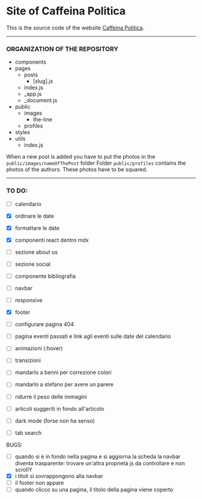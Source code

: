 # Site of Caffeina Politica

This is the source code of the website [Caffeina Politica](http://caffeinapolitica.netlify.app).

---

### ORGANIZATION OF THE REPOSITORY

* components
* pages
    * posts
        * [slug].js
    * index.js
    * _app.js
    * _document.js
* public
    * images
        * the-line
    * profiles
* styles
* utils
    * index.js

When a new post is added you have to put the photos in the `public/images/nameOfThePost` folder
Folder `public/profiles` contains the photos of the authors. These photos have to be squared.

---
### TO DO:

- [ ] calendario
- [x] ordinare le date
- [x] formattare le date
- [x] componenti react dentro mdx
- [ ] sezione about us
- [ ] sezione social
- [ ] componente bibliografia
- [ ] navbar
- [ ] responsive
- [x] footer
- [ ] configurare pagina 404

- [ ] pagina eventi passati e link agli eventi sulle date del calendario

- [ ] animazioni (:hover)
- [ ] transizioni
- [ ] mandarlo a benni per correzione colori
- [ ] mandarlo a stefano per avere un parere
- [ ] ridurre il peso delle immagini
- [ ] articoli suggeriti in fondo all'articolo
- [ ] dark mode (forse non ha senso)
- [ ] tab search


BUGS:
- [ ] quando si è in fondo nella pagina e si aggiorna la scheda la navbar diventa trasparente: trovare un'altra proprietà js da controllare e non scrollY
- [x] i titoli si sovrappongono alla navbar
- [ ] il footer non appare
- [ ] quando clicco su una pagina, il titolo della pagina viene coperto